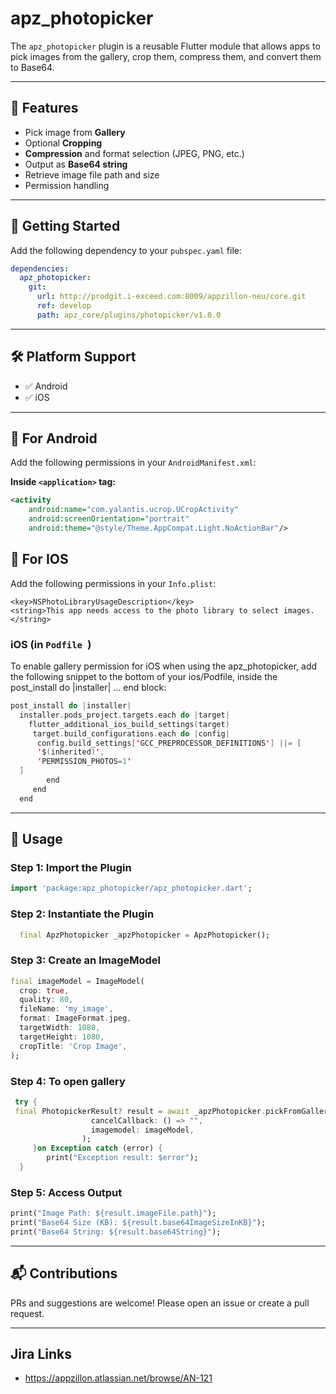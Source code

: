 # apz_photopicker

The `apz_photopicker` plugin is a reusable Flutter module that allows apps to pick images from the gallery, crop them, compress them, and convert them to Base64.

---

## 🚀 Features

- Pick image from **Gallery**
- Optional **Cropping**
- **Compression** and format selection (JPEG, PNG, etc.)
- Output as **Base64 string**
- Retrieve image file path and size
- Permission handling

---

## 🚀 Getting Started

Add the following dependency to your `pubspec.yaml` file:

```yaml
dependencies:
  apz_photopicker:
    git:
      url: http://prodgit.i-exceed.com:8009/appzillon-neu/core.git
      ref: develop
      path: apz_core/plugins/photopicker/v1.0.0
```
---

## 🛠 Platform Support

- ✅ Android
- ✅ iOS

---

## 🔐 For Android

Add the following permissions in your `AndroidManifest.xml`:

**Inside `<application>` tag:**
```xml
<activity
    android:name="com.yalantis.ucrop.UCropActivity"
    android:screenOrientation="portrait"
    android:theme="@style/Theme.AppCompat.Light.NoActionBar"/>
```
## 🔐 For IOS

Add the following permissions in your `Info.plist`:
```
<key>NSPhotoLibraryUsageDescription</key>
<string>This app needs access to the photo library to select images.</string>
```
### iOS (in `Podfile `)
To enable gallery permission for iOS when using the apz_photopicker,
add the following snippet to the bottom of your ios/Podfile, inside the post_install do |installer| ... end block:

```swift
post_install do |installer|
  installer.pods_project.targets.each do |target|
    flutter_additional_ios_build_settings(target)
     target.build_configurations.each do |config|
      config.build_settings['GCC_PREPROCESSOR_DEFINITIONS'] ||= [
      '$(inherited)',
      'PERMISSION_PHOTOS=1'
  ]
        end
     end
  end
```  
---

## 📱 Usage

### Step 1: Import the Plugin

```dart
import 'package:apz_photopicker/apz_photopicker.dart';
```

### Step 2: Instantiate the Plugin

```dart
  final ApzPhotopicker _apzPhotopicker = ApzPhotopicker();
```
### Step 3: Create an ImageModel
```dart
final imageModel = ImageModel(
  crop: true,
  quality: 80,
  fileName: 'my_image',
  format: ImageFormat.jpeg,
  targetWidth: 1080,
  targetHeight: 1080,
  cropTitle: 'Crop Image',
);
```
### Step 4: To open gallery 

```dart
 try {
 final PhotopickerResult? result = await _apzPhotopicker.pickFromGallery(
                  cancelCallback: () => "",
                  imagemodel: imageModel,
                );
     }on Exception catch (error) {
        print("Exception result: $error");
  } 
```
### Step 5: Access Output

```dart
print("Image Path: ${result.imageFile.path}");
print("Base64 Size (KB): ${result.base64ImageSizeInKB}");
print("Base64 String: ${result.base64String}");
```
---

## 📬 Contributions

PRs and suggestions are welcome! Please open an issue or create a pull request.

---
## Jira Links
- https://appzillon.atlassian.net/browse/AN-121
